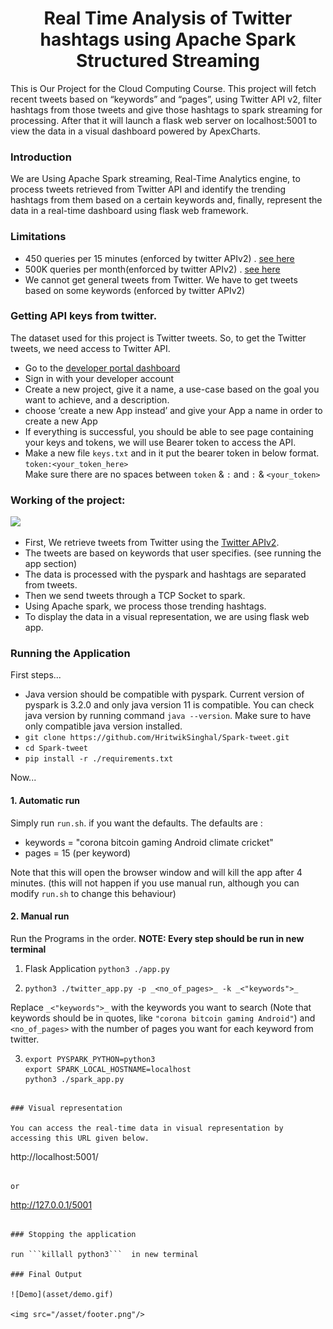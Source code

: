 # <b><center>Real Time Analysis of Twitter hashtags using Apache Spark Structured Streaming<br></b></center>

This is Our Project for the Cloud Computing Course. 
This project will fetch recent tweets based on “keywords” and “pages”, 
using Twitter API v2, filter hashtags from those tweets and give those hashtags 
to spark streaming for processing. After that it will launch a flask web server 
on localhost:5001 to view the data in a visual dashboard powered by ApexCharts.

### Introduction

We are Using Apache Spark streaming, Real-Time Analytics engine, 
to process tweets retrieved from Twitter API and identify the trending hashtags 
from them based on a certain keywords and, finally, 
represent the data in a real-time dashboard using flask web framework.

### Limitations

- 450 queries per 15 minutes (enforced by twitter APIv2)
  . [see here](https://developer.twitter.com/en/docs/twitter-api/tweets/search/api-reference/get-tweets-search-recent)
- 500K queries per month(enforced by twitter APIv2)
  . [see here](https://developer.twitter.com/en/docs/twitter-api/rate-limits)
- We cannot get general tweets from Twitter. We have to get tweets based on some keywords (enforced by twitter APIv2)

### Getting API keys from twitter.

The dataset used for this project is Twitter tweets. So, to get the Twitter tweets, we need access to Twitter API.

- Go to the [developer portal dashboard](https://developer.twitter.com/en/portal/dashboard)
- Sign in with your developer account
- Create a new project, give it a name, a use-case based on the goal you want to achieve, and a description.
- choose ‘create a new App instead’ and give your App a name in order to create a new App
- If everything is successful, you should be able to see page containing your keys and tokens, we will use Bearer token
  to access the API.
- Make a new file ```keys.txt``` and in it put the bearer token in below format.<br>
  ```token:<your_token_here>```<br>
  Make sure there are no spaces between ```token``` & ```:``` and ```:``` & ```<your_token>```

### Working of the project:

<img src="/asset/methodology.png"/>

- First, We retrieve tweets from Twitter using
  the [Twitter APIv2](https://developer.twitter.com/en/docs/twitter-api/getting-started/make-your-first-request).
- The tweets are based on keywords that user specifies. (see running the app section)
- The data is processed with the pyspark and hashtags are separated from tweets.
- Then we send tweets through a TCP Socket to spark.
- Using Apache spark, we process those trending hashtags.
- To display the data in a visual representation, we are using flask web app.

### Running the Application

First steps...

- Java version should be compatible with pyspark. Current version of pyspark is 3.2.0 and only java version 11 is
  compatible. You can check java version by running command ```java --version```. Make sure to have only compatible java
  version installed.
- ```git clone https://github.com/HritwikSinghal/Spark-tweet.git```
- ```cd Spark-tweet```
- ```pip install -r ./requirements.txt```

Now...

#### 1. Automatic run

Simply run ```run.sh```. if you want the defaults. The defaults are :

- keywords = "corona bitcoin gaming Android climate cricket"
- pages = 15 (per keyword)

Note that this will open the browser window and will kill the app after 4 minutes.
(this will not happen if you use manual run, although you can modify ```run.sh``` to change this behaviour)

#### 2. Manual run

Run the Programs in the order. **NOTE: Every step should be run in new terminal** <br>

1. Flask Application ```python3 ./app.py```


2. ```python3 ./twitter_app.py -p _<no_of_pages>_ -k _<"keywords">_```

Replace ```_<"keywords">_``` with the keywords you want to search
(Note that keywords should be in quotes, like ```"corona bitcoin gaming Android"```)
and ```<no_of_pages>``` with the number of pages you want for each keyword from twitter.

3. ```
   export PYSPARK_PYTHON=python3
   export SPARK_LOCAL_HOSTNAME=localhost
   python3 ./spark_app.py
 ```

### Visual representation

You can access the real-time data in visual representation by accessing this URL given below.

```
http://localhost:5001/ 
```

or

```
http://127.0.0.1/5001
```

### Stopping the application

run ```killall python3```  in new terminal

### Final Output

![Demo](asset/demo.gif)

<img src="/asset/footer.png"/>